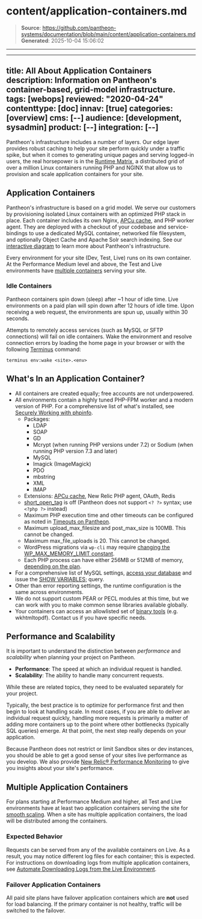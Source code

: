 # content/application-containers.md

> **Source**: https://github.com/pantheon-systems/documentation/blob/main/content/application-containers.md
> **Generated**: 2025-10-04 15:06:02

---

---
title: All About Application Containers
description: Information on Pantheon's container-based, grid-model infrastructure.
tags: [webops]
reviewed: "2020-04-24"
contenttype: [doc]
innav: [true]
categories: [overview]
cms: [--]
audience: [development, sysadmin]
product: [--]
integration: [--]
---

Pantheon's infrastructure includes a number of layers. Our edge layer provides robust caching to help your site perform quickly under a traffic spike, but when it comes to generating unique pages and serving logged-in users, the real horsepower is in the [Runtime Matrix](https://pantheon.io/features/elastic-hosting), a distributed grid of over a million Linux containers running PHP and NGINX that allow us to provision and scale application containers for your site.

## Application Containers

Pantheon's infrastructure is based on a grid model. We serve our customers by provisioning isolated Linux containers with an optimized PHP stack in place. Each container includes its own Nginx, [APCu cache](/apcu), and PHP worker agent. They are deployed with a checkout of your codebase and service-bindings to use a dedicated MySQL container, networked file filesystem, and optionally Object Cache and Apache Solr search indexing. See our [interactive diagram](https://pantheon.io/features/elastic-hosting) to learn more about Pantheon's infrastructure.

Every environment for your site (Dev, Test, Live) runs on its own container. At the Performance Medium level and above, the Test and Live environments have [multiple containers](#multiple-application-containers) serving your site.

### Idle Containers

Pantheon containers spin down (sleep) after ~1 hour of idle time. Live environments on a paid plan will spin down after 12 hours of idle time. Upon receiving a web request, the environments are spun up, usually within 30 seconds.

Attempts to remotely access services (such as MySQL or SFTP connections) will fail on idle containers. Wake the environment and resolve connection errors by loading the home page in your browser or with the following [Terminus](/terminus) command:

```bash{promptUser: user}
terminus env:wake <site>.<env>
```

## What's In an Application Container?

- All containers are created equally; free accounts are not underpowered.
- All environments contain a highly tuned PHP-FPM worker and a modern version of PHP. For a comprehensive list of what's installed, see [Securely Working with phpinfo](/guides/secure-development/phpinfo).
  - Packages:
    - LDAP
    - SOAP
    - GD
    - Mcrypt (when running PHP versions under 7.2) or Sodium (when running PHP version 7.3 and later)
    - MySQL
    - Imagick (ImageMagick)
    - PDO
    - mbstring
    - XML
    - IMAP
  - Extensions: [APCu cache](/apcu), New Relic PHP agent, OAuth, Redis
  - [short\_open\_tag](https://secure.php.net/manual/en/ini.core.php#ini.short-open-tag) is off (Pantheon does not support `<? ?>` syntax; use `<?php ?>` instead)
  - Maximum PHP execution time and other timeouts can be configured as noted in [Timeouts on Pantheon](/timeouts).
  - Maximum upload\_max\_filesize and post\_max\_size is 100MB. This cannot be changed.
  - Maximum max\_file\_uploads is 20. This cannot be changed.
  - WordPress migrations via `wp-cli` may require [changing the WP_MAX_MEMORY_LIMIT constant](https://wordpress.org/support/article/editing-wp-config-php/#increasing-memory-allocated-to-php).
  - Each PHP process can have either 256MB or 512MB of memory, [depending on the plan](/guides/account-mgmt/plans/resources).
- For a comprehensive list of MySQL settings, [access your database](/guides/mariadb-mysql/mysql-access) and issue the [SHOW VARIABLES;](https://dev.mysql.com/doc/refman/5.7/en/show-variables.html) query.
- Other than error reporting settings, the runtime configuration is the same across environments.
- We do not support custom PEAR or PECL modules at this time, but we can work with you to make common sense libraries available globally.
- Your containers can access an allowlisted set of [binary tools](/external-libraries) (e.g. wkhtmltopdf). Contact us if you have specific needs.

## Performance and Scalability

It is important to understand the distinction between _performance_ and _scalability_ when planning your project on Pantheon.

- **Performance**: The speed at which an individual request is handled.
- **Scalability**: The ability to handle many concurrent requests.

While these are related topics, they need to be evaluated separately for your project.

Typically, the best practice is to optimize for performance first and then begin to look at handling scale. In most cases, if you are able to deliver an individual request quickly, handling more requests is primarily a matter of adding more containers up to the point where other bottlenecks (typically SQL queries) emerge. At that point, the next step really depends on your application.

Because Pantheon does not restrict or limit Sandbox sites or dev instances, you should be able to get a good sense of your sites live performance as you develop. We also provide [New Relic&reg; Performance Monitoring](/guides/new-relic) to give you insights about your site's performance.

## Multiple Application Containers

For plans starting at Performance Medium and higher, all Test and Live environments have at least two application containers serving the site for [smooth scaling](https://pantheon.io/features/smooth-scaling). When a site has multiple application containers, the load will be distributed among the containers.

### Expected Behavior

Requests can be served from any of the available containers on Live. As a result, you may notice different log files for each container; this is expected. For instructions on downloading logs from multiple application containers, see [Automate Downloading Logs from the Live Environment](/guides/logs-pantheon/automate-log-downloads).

### Failover Application Containers

All paid site plans have failover application containers which are **not** used for load balancing. If the primary container is not healthy, traffic will be switched to the failover.
